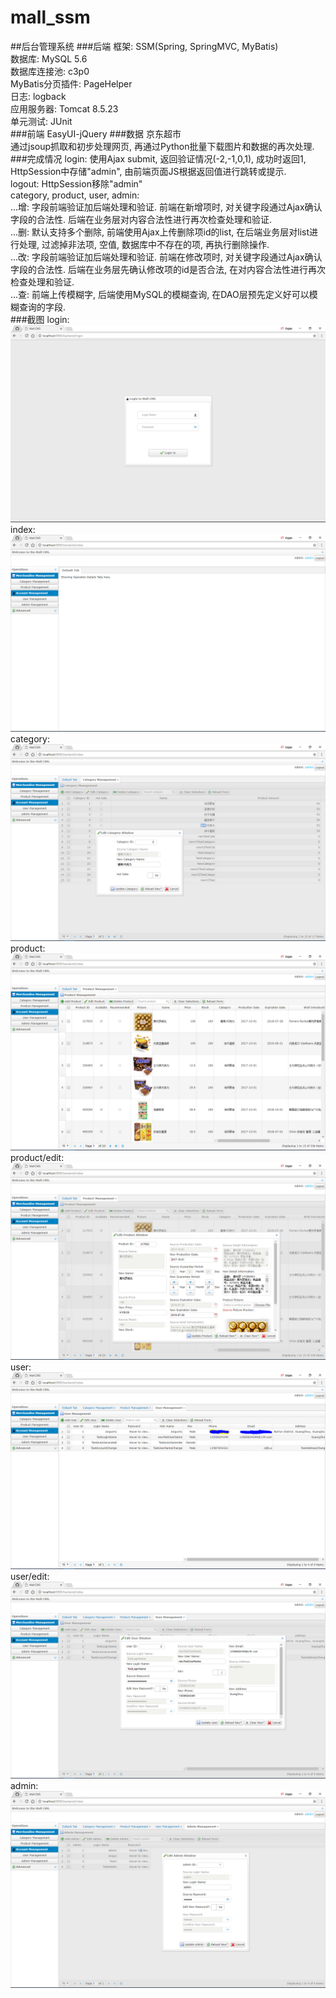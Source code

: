 # mall_ssm
##后台管理系统
###后端
框架: SSM(Spring, SpringMVC, MyBatis)<br>
数据库: MySQL 5.6<br>
数据库连接池: c3p0<br>
MyBatis分页插件: PageHelper<br>
日志: logback<br>
应用服务器: Tomcat 8.5.23<br>
单元测试: JUnit<br>
###前端
EasyUI-jQuery
###数据
京东超市<br>
通过jsoup抓取和初步处理网页, 再通过Python批量下载图片和数据的再次处理.
###完成情况
login: 使用Ajax submit, 返回验证情况(-2,-1,0,1), 成功时返回1, HttpSession中存储"admin", 由前端页面JS根据返回值进行跳转或提示.<br>
logout: HttpSession移除"admin"<br>
category, product, user, admin: <br>
...增: 字段前端验证加后端处理和验证. 前端在新增项时, 对关键字段通过Ajax确认字段的合法性. 后端在业务层对内容合法性进行再次检查处理和验证.<br>
...删: 默认支持多个删除, 前端使用Ajax上传删除项id的list, 在后端业务层对list进行处理, 过滤掉非法项, 空值, 数据库中不存在的项, 再执行删除操作.<br>
...改: 字段前端验证加后端处理和验证. 前端在修改项时, 对关键字段通过Ajax确认字段的合法性. 后端在业务层先确认修改项的id是否合法, 在对内容合法性进行再次检查处理和验证.<br>
...查: 前端上传模糊字, 后端使用MySQL的模糊查询, 在DAO层预先定义好可以模糊查询的字段.<br>
###截图
login:![image](https://raw.githubusercontent.com/AngusYu/mall_ssm/master/capture/backend/login.PNG)
index:![image](https://raw.githubusercontent.com/AngusYu/mall_ssm/master/capture/backend/index.PNG)
category:![image](https://raw.githubusercontent.com/AngusYu/mall_ssm/master/capture/backend/category.PNG)
product:![image](https://raw.githubusercontent.com/AngusYu/mall_ssm/master/capture/backend/product.PNG)
product/edit:![image](https://raw.githubusercontent.com/AngusYu/mall_ssm/master/capture/backend/product_edit.PNG)
user:![image](https://raw.githubusercontent.com/AngusYu/mall_ssm/master/capture/backend/user.PNG)
user/edit:![image](https://raw.githubusercontent.com/AngusYu/mall_ssm/master/capture/backend/user_edit.PNG)
admin:![image](https://raw.githubusercontent.com/AngusYu/mall_ssm/master/capture/backend/admin_edit.PNG)
